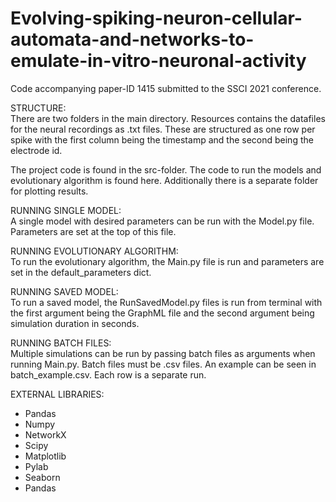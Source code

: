 # Evolving-spiking-neuron-cellular-automata-and-networks-to-emulate-in-vitro-neuronal-activity
Code accompanying paper-ID 1415 submitted to the SSCI 2021 conference.

STRUCTURE:\
There are two folders in the main directory. Resources contains the datafiles for the neural recordings as .txt files.
These are structured as one row per spike with the first column being the timestamp and the second being the electrode
id. 

The project code is found in the src-folder. The code to run the models and evolutionary algorithm is found here.
Additionally there is a separate folder for plotting results.

RUNNING SINGLE MODEL:\
A single model with desired parameters can be run with the Model.py file. Parameters are set at the top of this file.

RUNNING EVOLUTIONARY ALGORITHM:\
To run the evolutionary algorithm, the Main.py file is run and parameters are set in the default_parameters dict.

RUNNING SAVED MODEL:\
To run a saved model, the RunSavedModel.py files is run from terminal with the first argument being the GraphML file
and the second argument being simulation duration in seconds.

RUNNING BATCH FILES:\
Multiple simulations can be run by passing batch files as arguments when running Main.py. Batch files must be .csv
files. An example can be seen in batch_example.csv. Each row is a separate run.

EXTERNAL LIBRARIES:
- Pandas
- Numpy
- NetworkX
- Scipy
- Matplotlib
- Pylab
- Seaborn
- Pandas
